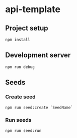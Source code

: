# api-template

## Project setup

```
npm install
```

## Development server

```
npm run debug
```

## Seeds

### Create seed

```
npm run seed:create `SeedName`
```

### Run seeds

```
npm run seed:run
```
